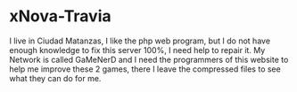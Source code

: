 # xNova-Travia
 I live in Ciudad Matanzas, I like the php web program, but I do not have enough knowledge to fix this server 100%, I need help to repair it.
My Network is called GaMeNerD and I need the programmers of this website to help me improve these 2 games, there I leave the compressed files to see what they can do for me.
